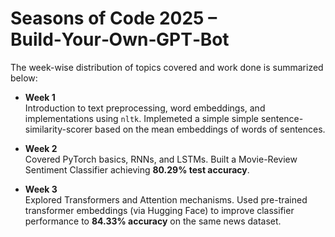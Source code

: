 # Seasons of Code 2025 – Build‑Your‑Own‑GPT‑Bot

The week-wise distribution of topics covered and work done is summarized below:

- **Week 1**  
  Introduction to text preprocessing, word embeddings, and implementations using `nltk`. Implemeted a simple simple sentence-similarity-scorer based on the mean embeddings of words of sentences.

- **Week 2**  
  Covered PyTorch basics, RNNs, and LSTMs. Built a Movie-Review Sentiment Classifier achieving **80.29% test accuracy**.

- **Week 3**  
  Explored Transformers and Attention mechanisms. Used pre-trained transformer embeddings (via Hugging Face) to improve classifier performance to **84.33% accuracy** on the same news dataset.

